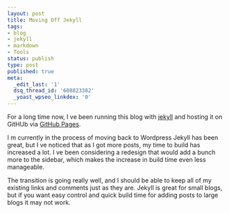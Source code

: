 ```yaml
---
layout: post
title: Moving Off Jekyll
tags:
- blog
- jekyll
- markdown
- Tools
status: publish
type: post
published: true
meta:
  _edit_last: '1'
  dsq_thread_id: '608823382'
  _yoast_wpseo_linkdex: '0'
---
```

For a long time now, I ve been running this blog with <a href="https://github.com/mojombo/jekyll">jekyll</a> and hosting it on GitHUb via <a href="http://pages.github.com/">GitHub Pages</a>.

I m currently in the process of moving back to Wordpress   Jekyll has been great, but I ve noticed that as I got more posts, my time to build has increased a lot. I ve been considering a redesign that would add a bunch more to the sidebar, which makes the increase in build time even less manageable.

The transition is going really well, and I should be able to keep all of my existing links and comments just as they are. Jekyll is great for small blogs, but if you want easy control and quick build time for adding posts to large blogs   it may not work.

